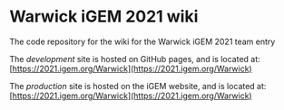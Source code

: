 # Warwick iGEM 2021 wiki

The code repository for the wiki for the Warwick iGEM 2021 team entry


The *development* site is hosted on GitHub pages, and is located at: [https://2021.igem.org/Warwick](https://2021.igem.org/Warwick)

The *production* site is hosted on the iGEM website, and is located at: [https://2021.igem.org/Warwick](https://2021.igem.org/Warwick)
